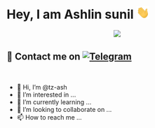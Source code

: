 
# Hey, I am Ashlin sunil <img src="https://raw.githubusercontent.com/ABSphreak/ABSphreak/master/gifs/Hi.gif" width="30px">


<p align="center">
  <img src="https://media.giphy.com/media/FqBTvSNjNzeZG/giphy.gif">
</p>


## 📨 Contact me on [![Telegram](https://img.shields.io/badge/telegram-1b77FF.svg?style=for-the-badge&logo=telegram)](https://t.me/tz_me_ash) 
<br>

- 👋 Hi, I’m @tz-ash
- 👀 I’m interested in ...
- 🌱 I’m currently learning ...
- 💞️ I’m looking to collaborate on ...
- 📫 How to reach me ...

<!---
tz-ash/tz-ash is a ✨ special ✨ repository because its `README.md` (this file) appears on your GitHub profile.
You can click the Preview link to take a look at your changes.
--->
